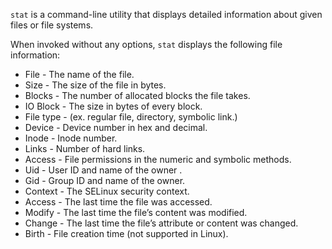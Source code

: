 
`stat` is a command-line utility that displays detailed information about given files or file systems.

When invoked without any options, `stat` displays the following file information:

- File - The name of the file.
- Size - The size of the file in bytes.
- Blocks - The number of allocated blocks the file takes.
- IO Block - The size in bytes of every block.
- File type - (ex. regular file, directory, symbolic link.)
- Device - Device number in hex and decimal.
- Inode - Inode number.
- Links - Number of hard links.
- Access - File permissions in the numeric and symbolic methods.
- Uid - User ID and name of the owner .
- Gid - Group ID and name of the owner.
- Context - The SELinux security context.
- Access - The last time the file was accessed.
- Modify - The last time the file’s content was modified.
- Change - The last time the file’s attribute or content was changed.
- Birth - File creation time (not supported in Linux).

